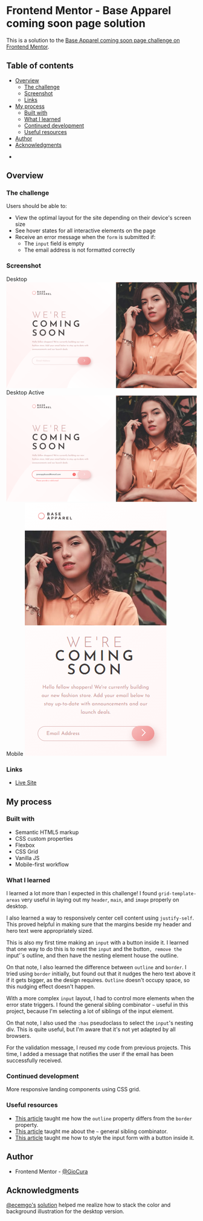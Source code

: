 # Frontend Mentor - Base Apparel coming soon page solution

This is a solution to the [Base Apparel coming soon page challenge on Frontend Mentor](https://www.frontendmentor.io/challenges/base-apparel-coming-soon-page-5d46b47f8db8a7063f9331a0).

## Table of contents

- [Overview](#overview)
  - [The challenge](#the-challenge)
  - [Screenshot](#screenshot)
  - [Links](#links)
- [My process](#my-process)
  - [Built with](#built-with)
  - [What I learned](#what-i-learned)
  - [Continued development](#continued-development)
  - [Useful resources](#useful-resources)
- [Author](#author)
- [Acknowledgments](#acknowledgments)

*

## Overview

### The challenge

Users should be able to:

- View the optimal layout for the site depending on their device's screen size
- See hover states for all interactive elements on the page
- Receive an error message when the `form` is submitted if:
  - The `input` field is empty
  - The email address is not formatted correctly

### Screenshot

Desktop
![Desktop](images/screenshot-desktop.png)
Desktop Active
![Desktop Active](images/screenshot-desktop-active.png)
Mobile
![Mobile](images/screenshot-mobile.png)

### Links

- [Live Site](https://gc21-base-coming-soon.netlify.app)

## My process

### Built with

- Semantic HTML5 markup
- CSS custom properties
- Flexbox
- CSS Grid
- Vanilla JS
- Mobile-first workflow

### What I learned

I learned a lot more than I expected in this challenge! I found `grid-template-areas` very useful in laying out my `header`, `main`, and `image` properly on desktop.

I also learned a way to responsively center cell content using `justify-self`. This proved helpful in making sure that the margins beside my header and hero text were appropriately sized.

This is also my first time making an `input` with a button inside it. I learned that one way to do this is to nest the `input` and the button`, remove the `input'`s outline, and then have the nesting element house the outline.

On that note, I also learned the difference between `outline` and `border`. I tried using `border` initially, but found out that it nudges the hero text above it if it gets bigger, as the design requires. `Outline` doesn't occupy space, so this nudging effect doesn't happen.

With a more complex `input` layout, I had to control more elements when the error state triggers. I found the general sibling combinator `~` useful in this project, because I'm selecting a lot of siblings of the input element.

On that note, I also used the `:has` pseudoclass to select the `input`'s nesting div. This is quite useful, but I'm aware that it's not yet adapted by all browsers.

For the validation message, I reused my code from previous projects. This time, I added a message that notifies the user if the email has been successfully received.

### Continued development

More responsive landing components using CSS grid.

### Useful resources

- [This article](https://blog.logrocket.com/how-create-double-border-css/#:~:text=To%20create%20a%20double%20border%2C%20the%20double%20keyword%20value%20is,specific%20side%20of%20an%20element.) taught me how the `outline` property differs from the `border` property.
- [This article](https://usefulangle.com/post/131/css-select-siblings#:~:text=The%20~%20character%20combinator%20combines%202,followed%20after%20the%20first%20element.) taught me about the `~` general sibling combinator.
- [This article](https://www.geeksforgeeks.org/how-to-put-a-responsive-clear-button-inside-html-input-text-field/) taught me how to style the input form with a button inside it.

## Author

- Frontend Mentor - [@GioCura](https://www.frontendmentor.io/profile/GioCura)

## Acknowledgments

[@ecemgo's](https://www.frontendmentor.io/profile/ecemgo) [solution](https://www.frontendmentor.io/solutions/responsive-page-with-email-validation-and-typing-animation-CtAjvyA_hj) helped me realize how to stack the color and background illustration for the desktop version.
